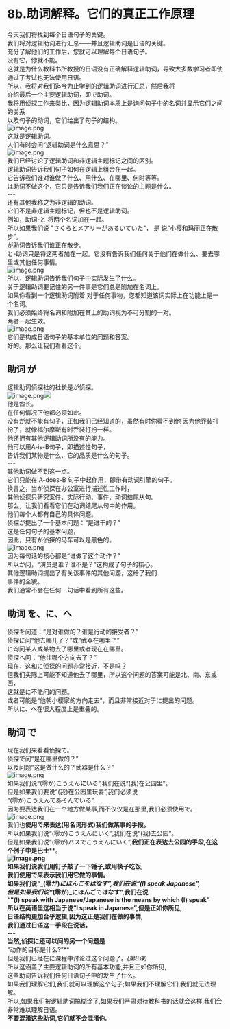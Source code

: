 # **8b.助词解释。它们的真正工作原理**
今天我们将找到每个日语句子的关键。<br />我们将对逻辑助词进行汇总——并且逻辑助词是日语的关键。<br />充分了解他们的工作后，您就可以理解每个日语句子。<br />没有它，你就不能。<br />这就是为什么教科书所教授的日语没有正确解释逻辑助词，导致大多数学习者即使通过了考试也无法使用日语。<br />所以，我将对我们迄今为止学到的逻辑助词进行汇总，然后我将<br />介绍最后一个主要逻辑助词，即で助词。<br />我将用侦探工作来类比，因为逻辑助词本质上是询问句子中的名词并显示它们之间的关系<br />以及句子的动词，它们给出了句子的结构。<br />![image.png](https://cdn.nlark.com/yuque/0/2023/png/1179742/1694141006284-a897319d-e354-4fc1-bda7-2b1e44954133.png#averageHue=%23c1c0bf&clientId=uafbf5942-33ff-4&from=paste&height=333&id=u03f7114b&originHeight=416&originWidth=324&originalType=binary&ratio=1.25&rotation=0&showTitle=false&size=57417&status=done&style=none&taskId=u11566759-6ec8-48ee-93f4-129f7e4372b&title=&width=259.2)<br />这就是逻辑助词。<br />人们有时会问“逻辑助词是什么意思？”<br />![image.png](https://cdn.nlark.com/yuque/0/2023/png/1179742/1694141028591-0e594d83-2560-475c-9213-ca851726fa67.png#averageHue=%23e5e5e5&clientId=uafbf5942-33ff-4&from=paste&height=326&id=u495308ff&originHeight=408&originWidth=553&originalType=binary&ratio=1.25&rotation=0&showTitle=false&size=85956&status=done&style=none&taskId=ucb5ba2c8-b379-4245-ad82-834967a7af5&title=&width=442.4)<br />我们已经讨论了逻辑助词和非逻辑主题标记之间的区别。<br />逻辑助词告诉我们句子如何在逻辑上组合在一起。<br />它告诉我们谁对谁做了什么、用什么、在哪里、何时等等。<br />は助词不做这个，它只是告诉我们我们正在谈论的主题是什么。<br />---<br />还有其他我称之为非逻辑的助词。<br />它们不是非逻辑主题标记，但也不是逻辑助词。<br />例如，助词-と 将两个名词加在一起。<br />所以如果我们说 "さくらとメアリーがあるいていた"， 是 说“小樱和玛丽正在散步”。<br />が助词告诉我们谁正在散步。<br />と-助词只是将这两者加在一起。它没有告诉我们任何关于他们在做什么、要去哪里或其他任何事情。<br />![image.png](https://cdn.nlark.com/yuque/0/2023/png/1179742/1694141118933-d89205ac-7525-4206-bd4d-0141a6f3c598.png#averageHue=%23d3d2d2&clientId=uafbf5942-33ff-4&from=paste&height=270&id=u403b79cd&originHeight=337&originWidth=686&originalType=binary&ratio=1.25&rotation=0&showTitle=false&size=152867&status=done&style=none&taskId=u022736f9-ecae-45cb-9072-71c3afc579b&title=&width=548.8)<br />所以，逻辑助词告诉我们句子中实际发生了什么。<br />关于逻辑助词要记住的另一件事是它们总是附加在名词上。<br />如果你看到一个逻辑助词附着 对于任何事物，您都知道该词实际上在功能上是一个名词。<br />我们必须始终将名词和附加在其上的助词视为不可分割的一对。<br />两者一起生效。<br />![image.png](https://cdn.nlark.com/yuque/0/2023/png/1179742/1694141215179-452ab7dd-9940-4f1b-96e8-3642a91dbc28.png#averageHue=%23e7e7e7&clientId=uafbf5942-33ff-4&from=paste&height=326&id=u94b3d4f1&originHeight=407&originWidth=578&originalType=binary&ratio=1.25&rotation=0&showTitle=false&size=118044&status=done&style=none&taskId=u6beac1ab-b9fa-4d21-be44-d706377d444&title=&width=462.4)<br />它们是构成日语句子的基本单位的问题和答案。<br />好的。那么让我们看看这个。
## 助词 が
逻辑助词侦探社的社长是が侦探。<br />![image.png](https://cdn.nlark.com/yuque/0/2023/png/1179742/1694141546293-d12efa39-79fb-4f33-a14b-3b680b791776.png#averageHue=%23ded6bf&clientId=uafbf5942-33ff-4&from=paste&height=253&id=u161b9b3b&originHeight=316&originWidth=292&originalType=binary&ratio=1.25&rotation=0&showTitle=false&size=81870&status=done&style=none&taskId=u093d7e2b-ed33-41d6-86c1-e96ee22dc87&title=&width=233.6)![](https://lh6.googleusercontent.com/y5JEY88FvnpETsAU6r3QMDjc1V4SqihdFy9U2gVhvT6EisLb6JLXH5RozGdEsVtRjJpcV5OgSYlzhaOrVvBOghENmtWjFpN5am7HbZ6LhWlpJS3blKTQrKYXVdEVjiBISi5RsQ2QEY62kNWvX2_rXes#from=url&id=nvpO3&originalType=binary&ratio=1.25&rotation=0&showTitle=false&status=done&style=none&title=)<br />他是酋长。<br />在任何情况下他都必须如此。<br />没有が就不能有句子，正如我们已经知道的，虽然有时你看不到他 因为他乔装打扮了，就像福尔摩斯有时乔装打扮一样。<br />他还拥有其他逻辑助词所没有的能力。<br />他可以用A-is-B句子，即描述性句子，<br />告诉我们某物是什么、它的品质是什么的句子。<br />---<br />其他助词做不到这一点。<br />它们只能在 A-does-B 句子中起作用，即带有动词引擎的句子。<br />换言之，当が侦探在办公室进行描述性工作时，<br />其他侦探只研究案件、实际行动、事件、动词结尾从句。<br />那么，让我们看看它们在动词结尾从句中的作用。<br />他们每个人都有自己的具体问题。<br />侦探が提出了一个基本问题：“是谁干的？”<br />这是任何句子的基本问题，<br />因此，只有が侦探的马车可以是黑色的。<br />![image.png](https://cdn.nlark.com/yuque/0/2023/png/1179742/1694141622168-224f3012-5be0-41f6-a8de-b5f4afafff3c.png#averageHue=%23e2e1e0&clientId=uafbf5942-33ff-4&from=paste&height=118&id=u3ff92787&originHeight=148&originWidth=803&originalType=binary&ratio=1.25&rotation=0&showTitle=false&size=81612&status=done&style=none&taskId=u4c92d0ad-0803-4cd5-a296-ff374ca4931&title=&width=642.4)<br />因为每句话的核心都是“谁做了这个动作？”<br />所以が问，“演员是谁？谁不是？”这构成了句子的核心。<br />其他逻辑助词提出了有关该事件的其他问题，这给了我们<br />事件的全貌。<br />我们通常不会在任何一句话中看到所有这些。
## 助词 を、に、へ
侦探を问道：“是对谁做的？谁是行动的接受者？”<br />侦探に问“他去哪儿了？”或“武器在哪里？”<br />に询问某人或某物去了哪里或者现在在哪里。<br />侦探へ问：“他往哪个方向去了？”<br />现在，这和に侦探的问题非常接近，不是吗？<br />但我们实际上可能不知道他去了哪里，所以这个问题的答案可能是北、南、东或西，<br />这就是に不能问的问题。<br />或者可能是“他朝小樱家的方向走去”，而且非常接近对于に提出的问题。<br />所以に、へ在很大程度上是重叠的。
## 助词 で
现在我们来看看侦探で。<br />侦探で问“是在哪里做的？”<br />以及问题“这是做什么的？武器是什么？”<br />![image.png](https://cdn.nlark.com/yuque/0/2023/png/1179742/1694142195591-b11da609-31f9-4e23-9369-7e57ce74fbd8.png#averageHue=%23e1e0de&clientId=uafbf5942-33ff-4&from=paste&height=336&id=uf27f7687&originHeight=420&originWidth=779&originalType=binary&ratio=1.25&rotation=0&showTitle=false&size=194053&status=done&style=none&taskId=u46331991-fc0e-4e93-b5bf-f5f72925cad&title=&width=623.2)<br />如果我们说“(零が)こうえん**に**いる”,我们在说“(我)在公园里”。<br />但是如果我们要说“(我)在公园里玩耍”,我们必须说<br />“(零が)こうえんであそんでいる”,<br />因为要表达我们在一个地方做某事,而不仅仅是在那里,我们必须使用で。<br />![image.png](https://cdn.nlark.com/yuque/0/2023/png/1179742/1694142708930-284e0cb2-0b92-497c-8f4d-ba92a6a1f1dc.png#averageHue=%23e3e2e1&clientId=uafbf5942-33ff-4&from=paste&height=331&id=u9effed4f&originHeight=414&originWidth=751&originalType=binary&ratio=1.25&rotation=0&showTitle=false&size=183865&status=done&style=none&taskId=u04ff0403-1e2b-4f2a-84b8-129e55568a5&title=&width=600.8)<br />我们也**使用で来表达(用名词形式)我们做某事的手段。**<br />所以如果我们说“(零が)こうえんにいく”,我们在说“(我)去公园”。<br />但是如果我们说“(零が)バスでこうえんにいく”,**我们正在表达去公园的手段,在这个例子中是巴士****。**<br />![image.png](https://cdn.nlark.com/yuque/0/2023/png/1179742/1694143144931-541eeeb5-ee82-4ceb-9918-ebd5c98636e0.png#averageHue=%23e4e4e4&clientId=uafbf5942-33ff-4&from=paste&height=346&id=u0d60856a&originHeight=433&originWidth=758&originalType=binary&ratio=1.25&rotation=0&showTitle=false&size=134313&status=done&style=none&taskId=u01c5eab6-5476-429d-bc99-6b08a9cf947&title=&width=606.4)<br />如果我们说我们用钉子敲了一下锤子,或用筷子吃饭,<br />我们使用で来表示我们用它做的事情。<br />如果我们说“_(零が)_にほんごをはなす”,我们在说“(I) speak Japanese”,<br />但是如果我们说“_(零が)_にほんご**で**はなす”,我们在说<br />“"(I) speak with Japanese/**Japanese is the means by which** (I) speak"<br />所以在英语里这相当于说“I speak in Japanese”,但是正如你所见,<br />日语结构更加合乎逻辑,因为这正是我们在做的事情,<br />我们通过日语这一手段在说话。<br />---<br />当然,**侦探に**还可以问的另一个问题是<br />**“动作的目标是什么?”**<br />但是我们已经在に课程中讨论过这个问题了。_(第8课)_<br />所以这涵盖了主要逻辑助词的所有基本功能,并且正如你所见,<br />这些助词告诉我们任何日语句子中的发生了什么。<br />如果我们理解它们,我们就可以理解这个句子;如果我们不理解它们,我们就无法理解。<br />所以,如果我们被逻辑助词搞糊涂了,如果我们严肃对待教科书的话就会这样,我们会非常难以理解日语。<br />**不要混淆这些助词,它们就不会混淆你。**
